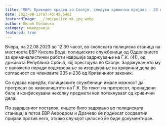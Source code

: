 ```yaml
---
title: 'МВР: Приведен крадец во Скопје, следува кривична пријава - 23 АВГУСТ 2023'
date: 2023-08-23T07:43:45.548Z
featuredImage: ../img/police-mk.jpg.webp
author: Филип Поповски
category: македонија
featured: true
---
```

Вчера, на 22.08.2023 во 12.30 часот, во скопската полициска станица на местноста ЕВР Кисела Вода, полициските службеници од Одделението за криминалистички работи извршија задржување на Ѓ.К. (41), од државата Република Србија, кој престојува во Скопје. Задржувањето му е наложено поради подозревање за извршување на кривични дела во согласност со членовите 235 и 236 од Кривичниот законик.

Со судска наредба, полициските службеници имале можност да претресат во живеалиштето на Ѓ.К. Во текот на претресот, пронајдени биле и конфискувани неколку предмети кои потекнуваат од кривични дела.

По завршениот постапок, лицето било задржано во полициската станица, а потоа ЕВР Аеродром и Драчево ќе поднесат соодветни пријави против него, откако случајот целосно ќе биде документиран.
